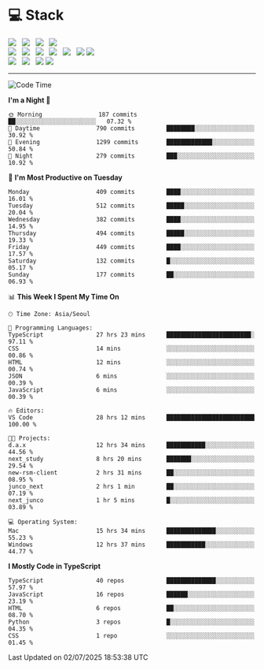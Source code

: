 <h1>💻 Stack</h1>
<div>
 <!-- badge : https://shields.io/ -->
 <!-- icon : https://simpleicons.org/?q=Get -->
 <img src="https://img.shields.io/badge/HTML5-e74c3c?style=flat-square&logo=HTML5&logoColor=white"/> &nbsp 
 <img src="https://img.shields.io/badge/CSS3-0A84FF?style=flat-square&logo=CSS3&logoColor=white"/> &nbsp 
 <img src="https://img.shields.io/badge/JavaScript-FFCD11?style=flat-square&logo=JavaScript&logoColor=white"/> &nbsp 
 <img src="https://img.shields.io/badge/TypeScript-3075C0?style=flat-square&logo=TypeScript&logoColor=white"/>
 <br/>
 <img src="https://img.shields.io/badge/Next-000000?style=flat-square&logo=nextdotjs&logoColor=white"/> &nbsp 
 <img src="https://img.shields.io/badge/React-00BCF6?style=flat-square&logo=React&logoColor=white"/> &nbsp 
 <img src="https://img.shields.io/badge/Redux-764ABC?style=flat-square&logo=Redux&logoColor=white"/> &nbsp
 <img src="https://img.shields.io/badge/Recoil-3578E5?style=flat-square&logo=recoil&logoColor=white"/> &nbsp
 <img src="https://img.shields.io/badge/React-Query-FF4154?style=flat-square&logo=reactquery&logoColor=white"/> &nbsp 
 <img src="https://img.shields.io/badge/styled%2Dcomponents-DB7093?style=flat-square&logo=styled%2Dcomponents&logoColor=white"/>
 <img src="https://img.shields.io/badge/CSS Modules-000000?style=flat-square&logo=CSS Modules&logoColor=white"/> &nbsp 
 <br/>
 <img src="https://img.shields.io/badge/Node-339933?style=flat-square&logo=Node.js&logoColor=white"/> &nbsp 
 <img src="https://img.shields.io/badge/Express-000000?style=flat-square&logo=Express&logoColor=white"/> &nbsp 
 <img src="https://img.shields.io/badge/MongoDB-47A248?style=flat-square&logo=MongoDB&logoColor=white"/>
 <img src="https://img.shields.io/badge/MariaDB-003545?style=flat-square&logo=mariadb&logoColor=white"/>
</div>

<hr>

<!--START_SECTION:waka-->
![Code Time](http://img.shields.io/badge/Code%20Time-2%2C578%20hrs%2059%20mins-blue)

**I'm a Night 🦉** 

```text
🌞 Morning                187 commits         ██░░░░░░░░░░░░░░░░░░░░░░░   07.32 % 
🌆 Daytime                790 commits         ████████░░░░░░░░░░░░░░░░░   30.92 % 
🌃 Evening                1299 commits        █████████████░░░░░░░░░░░░   50.84 % 
🌙 Night                  279 commits         ███░░░░░░░░░░░░░░░░░░░░░░   10.92 % 
```
📅 **I'm Most Productive on Tuesday** 

```text
Monday                   409 commits         ████░░░░░░░░░░░░░░░░░░░░░   16.01 % 
Tuesday                  512 commits         █████░░░░░░░░░░░░░░░░░░░░   20.04 % 
Wednesday                382 commits         ████░░░░░░░░░░░░░░░░░░░░░   14.95 % 
Thursday                 494 commits         █████░░░░░░░░░░░░░░░░░░░░   19.33 % 
Friday                   449 commits         ████░░░░░░░░░░░░░░░░░░░░░   17.57 % 
Saturday                 132 commits         █░░░░░░░░░░░░░░░░░░░░░░░░   05.17 % 
Sunday                   177 commits         ██░░░░░░░░░░░░░░░░░░░░░░░   06.93 % 
```


📊 **This Week I Spent My Time On** 

```text
🕑︎ Time Zone: Asia/Seoul

💬 Programming Languages: 
TypeScript               27 hrs 23 mins      ████████████████████████░   97.11 % 
CSS                      14 mins             ░░░░░░░░░░░░░░░░░░░░░░░░░   00.86 % 
HTML                     12 mins             ░░░░░░░░░░░░░░░░░░░░░░░░░   00.74 % 
JSON                     6 mins              ░░░░░░░░░░░░░░░░░░░░░░░░░   00.39 % 
JavaScript               6 mins              ░░░░░░░░░░░░░░░░░░░░░░░░░   00.39 % 

🔥 Editors: 
VS Code                  28 hrs 12 mins      █████████████████████████   100.00 % 

🐱‍💻 Projects: 
d.a.x                    12 hrs 34 mins      ███████████░░░░░░░░░░░░░░   44.56 % 
next_study               8 hrs 20 mins       ███████░░░░░░░░░░░░░░░░░░   29.54 % 
new-rsm-client           2 hrs 31 mins       ██░░░░░░░░░░░░░░░░░░░░░░░   08.95 % 
junco_next               2 hrs 1 min         ██░░░░░░░░░░░░░░░░░░░░░░░   07.19 % 
next_junco               1 hr 5 mins         █░░░░░░░░░░░░░░░░░░░░░░░░   03.89 % 

💻 Operating System: 
Mac                      15 hrs 34 mins      ██████████████░░░░░░░░░░░   55.23 % 
Windows                  12 hrs 37 mins      ███████████░░░░░░░░░░░░░░   44.77 % 
```

**I Mostly Code in TypeScript** 

```text
TypeScript               40 repos            ██████████████░░░░░░░░░░░   57.97 % 
JavaScript               16 repos            ██████░░░░░░░░░░░░░░░░░░░   23.19 % 
HTML                     6 repos             ██░░░░░░░░░░░░░░░░░░░░░░░   08.70 % 
Python                   3 repos             █░░░░░░░░░░░░░░░░░░░░░░░░   04.35 % 
CSS                      1 repo              ░░░░░░░░░░░░░░░░░░░░░░░░░   01.45 % 
```




 Last Updated on 02/07/2025 18:53:38 UTC
<!--END_SECTION:waka-->
